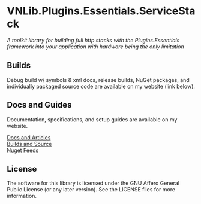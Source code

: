 # VNLib.Plugins.Essentials.ServiceStack

*A toolkit library for building full http stacks with the Plugins.Essentials framework into your application with hardware being the only limitation*

## Builds
Debug build w/ symbols & xml docs, release builds, NuGet packages, and individually packaged source code are available on my website (link below).  

## Docs and Guides
Documentation, specifications, and setup guides are available on my website.

[Docs and Articles](https://www.vaughnnugent.com/resources/software/articles?tags=docs,_VNLib.Plugins.Essentials.ServiceStack)  
[Builds and Source](https://www.vaughnnugent.com/resources/software/modules/VNLib.Core)  
[Nuget Feeds](https://www.vaughnnugent.com/resources/software/modules)  


## License 
The software for this library is licensed under the GNU Affero General Public License (or any later version). See the LICENSE files for more information.

